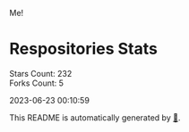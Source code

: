 Me!

# Respositories Stats
Stars Count: 232  
Forks Count: 5

2023-06-23 00:10:59  

This README is automatically generated by [🐰](https://github.com/rnitta/rnitta).
